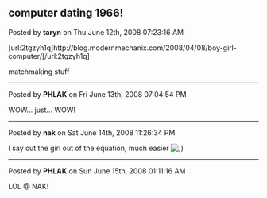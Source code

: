 ## computer dating 1966!
Posted by **taryn** on Thu June 12th, 2008 07:23:16 AM

[url:2tgzyh1q]http&#58;//blog&#46;modernmechanix&#46;com/2008/04/08/boy-girl-computer/[/url:2tgzyh1q]

matchmaking stuff

--------------------------------------------------------------------------------

Posted by **PHLAK** on Fri June 13th, 2008 07:04:54 PM

WOW... just... WOW!

--------------------------------------------------------------------------------

Posted by **nak** on Sat June 14th, 2008 11:26:34 PM

I say cut the girl out of the equation, much easier <!-- s;) --><img src="{SMILIES_PATH}/icon_e_wink.gif" alt=";)" title="Wink" /><!-- s;) -->

--------------------------------------------------------------------------------

Posted by **PHLAK** on Sun June 15th, 2008 01:11:16 AM

LOL @ NAK!
